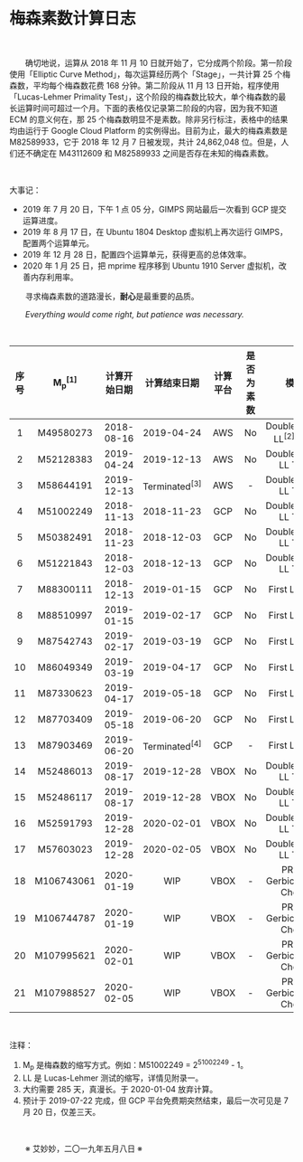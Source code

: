 # 梅森素数计算日志

&emsp;&emsp;

&emsp;&emsp;确切地说，运算从 2018 年 11 月 10 日就开始了，它分成两个阶段。第一阶段使用「Elliptic Curve Method」，每次运算经历两个「Stage」，一共计算 25 个梅森数，平均每个梅森数花费 168 分钟。第二阶段从 11 月 13 日开始，程序使用「Lucas-Lehmer Primality Test」，这个阶段的梅森数比较大，单个梅森数的最长运算时间可超过一个月。下面的表格仅记录第二阶段的内容，因为我不知道 ECM 的意义何在，那 25 个梅森数明显不是素数。除非另行标注，表格中的结果均由运行于 Google Cloud Platform 的实例得出。目前为止，最大的梅森素数是 M82589933，它于 2018 年 12 月 7 日被发现，共计 24,862,048 位。但是，人们还不确定在 M43112609 和 M82589933 之间是否存在未知的梅森素数。

&emsp;&emsp;

大事记：
- 2019 年 7 月 20 日，下午 1 点 05 分，GIMPS 网站最后一次看到 GCP 提交运算进度。
- 2019 年 8 月 17 日，在 Ubuntu 1804 Desktop 虚拟机上再次运行 GIMPS，配置两个运算单元。
- 2019 年 12 月 28 日，配置四个运算单元，获得更高的总体效率。
- 2020 年 1 月 25 日，把 mprime 程序移到 Ubuntu 1910 Server 虚拟机，改善内存利用率。

&emsp;&emsp;寻求梅森素数的道路漫长，**耐心**是最重要的品质。

&emsp;&emsp;*Everything would come right, but patience was necessary.*

&emsp;&emsp;

| 序号 | M<sub>p</sub><sup>[1]</sup> | 计算开始日期 | 计算结束日期 | 计算平台 | 是否为素数 | 模式 |
| :-----: | :-----: | :-----: | :-----: | :-----: | :-----: | :-----: |
| 1 | M49580273 | 2018-08-16 | 2019-04-24 | AWS | No | DoubleCheck LL<sup>[2]</sup> Test |
| 2 | M52128383 | 2019-04-24 | 2019-12-13 | AWS | No | DoubleCheck LL Test |
| 3 | M58644191 | 2019-12-13 | Terminated<sup>[3]</sup> | AWS | - | DoubleCheck LL Test |
| 4 | M51002249 | 2018-11-13 | 2018-11-23 | GCP | No | DoubleCheck LL Test |
| 5 | M50382491 | 2018-11-23 | 2018-12-03 | GCP | No | DoubleCheck LL Test |
| 6 | M51221843 | 2018-12-03 | 2018-12-13 | GCP | No | DoubleCheck LL Test |
| 7 | M88300111 | 2018-12-13 | 2019-01-15 | GCP | No | First LL Test |
| 8 | M88510997 | 2019-01-15 | 2019-02-17 | GCP | No | First LL Test |
| 9 | M87542743 | 2019-02-17 | 2019-03-19 | GCP | No | First LL Test |
| 10 | M86049349 | 2019-03-19 | 2019-04-17 | GCP | No | First LL Test |
| 11 | M87330623 | 2019-04-17 | 2019-05-18 | GCP | No | First LL Test |
| 12 | M87703409 | 2019-05-18 | 2019-06-20 | GCP | No | First LL Test |
| 13 | M87903469 | 2019-06-20 | Terminated<sup>[4]</sup> | GCP | - | First LL Test |
| 14 | M52486013 | 2019-08-17 | 2019-12-28 | VBOX | No | DoubleCheck LL Test |
| 15 | M52486117 | 2019-08-17 | 2019-12-28 | VBOX | No | DoubleCheck LL Test |
| 16 | M52591793 | 2019-12-28 | 2020-02-01 | VBOX | No | DoubleCheck LL Test |
| 17 | M57603023 | 2019-12-28 | 2020-02-05 | VBOX | No | DoubleCheck LL Test |
| 18 | M106743061 | 2020-01-19 | WIP | VBOX | - | PRP & Gerbicz Error Check |
| 19 | M106744787 | 2020-01-19 | WIP | VBOX | - | PRP & Gerbicz Error Check |
| 20 | M107995621 | 2020-02-01 | WIP | VBOX | - | PRP & Gerbicz Error Check |
| 21 | M107988527 | 2020-02-05 | WIP | VBOX | - | PRP & Gerbicz Error Check |

&emsp;&emsp;

注释：
1. M<sub>p</sub> 是梅森数的缩写方式。例如：M51002249 = 2<sup>51002249</sup> - 1。
2. LL 是 Lucas-Lehmer 测试的缩写，详情见附录一。
3. 大约需要 285 天，真漫长。于 2020-01-04 放弃计算。
4. 预计于 2019-07-22 完成，但 GCP 平台免费期突然结束，最后一次可见是 7 月 20 日，仅差三天。

&emsp;&emsp;

&emsp;&emsp;※ 艾妙妙，二〇一九年五月八日 ※